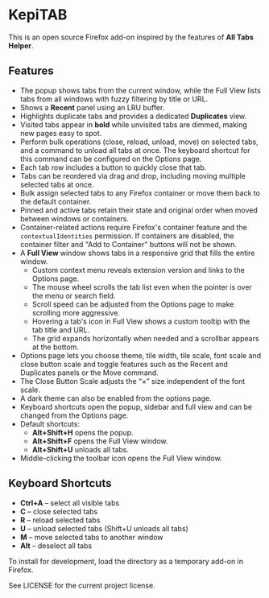 # KepiTAB

This is an open source Firefox add-on inspired by the features of **All Tabs Helper**.

## Features

- The popup shows tabs from the current window, while the Full View lists tabs from all windows with fuzzy filtering by title or URL.
- Shows a **Recent** panel using an LRU buffer.
- Highlights duplicate tabs and provides a dedicated **Duplicates** view.
- Visited tabs appear in **bold** while unvisited tabs are dimmed, making new pages easy to spot.
- Perform bulk operations (close, reload, unload, move) on selected tabs, and a
  command to unload all tabs at once. The keyboard shortcut for this command can
  be configured on the Options page.
- Each tab row includes a button to quickly close that tab.
- Tabs can be reordered via drag and drop, including moving multiple selected tabs at once.
- Bulk assign selected tabs to any Firefox container or move them back to the default container.
- Pinned and active tabs retain their state and original order when moved between windows or containers.
- Container-related actions require Firefox's container feature and the `contextualIdentities` permission. If containers are disabled, the container filter and "Add to Container" buttons will not be shown.
- A **Full View** window shows tabs in a responsive grid that fills the entire window.
  - Custom context menu reveals extension version and links to the Options page.
  - The mouse wheel scrolls the tab list even when the pointer is over the menu or search field.
  - Scroll speed can be adjusted from the Options page to make scrolling more aggressive.
  - Hovering a tab's icon in Full View shows a custom tooltip with the tab title and URL.
  - The grid expands horizontally when needed and a scrollbar appears at the bottom.
- Options page lets you choose theme, tile width, tile scale, font scale and close button scale and toggle features such as
  the Recent and Duplicates panels or the Move command.
- The Close Button Scale adjusts the “×” size independent of the font scale.
- A dark theme can also be enabled from the options page.
- Keyboard shortcuts open the popup, sidebar and full view and can be changed from the Options page.
- Default shortcuts:
  - **Alt+Shift+H** opens the popup.
  - **Alt+Shift+F** opens the Full View window.
  - **Alt+Shift+U** unloads all tabs.
- Middle-clicking the toolbar icon opens the Full View window.

## Keyboard Shortcuts

- **Ctrl+A** – select all visible tabs
- **C** – close selected tabs
- **R** – reload selected tabs
- **U** – unload selected tabs (Shift+U unloads all tabs)
- **M** – move selected tabs to another window
- **Alt** – deselect all tabs

To install for development, load the directory as a temporary add-on in Firefox.

See LICENSE for the current project license.
